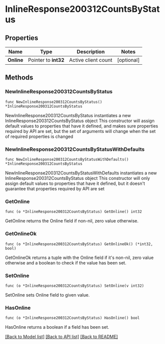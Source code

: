# InlineResponse200312CountsByStatus

## Properties

Name | Type | Description | Notes
------------ | ------------- | ------------- | -------------
**Online** | Pointer to **int32** | Active client count | [optional] 

## Methods

### NewInlineResponse200312CountsByStatus

`func NewInlineResponse200312CountsByStatus() *InlineResponse200312CountsByStatus`

NewInlineResponse200312CountsByStatus instantiates a new InlineResponse200312CountsByStatus object
This constructor will assign default values to properties that have it defined,
and makes sure properties required by API are set, but the set of arguments
will change when the set of required properties is changed

### NewInlineResponse200312CountsByStatusWithDefaults

`func NewInlineResponse200312CountsByStatusWithDefaults() *InlineResponse200312CountsByStatus`

NewInlineResponse200312CountsByStatusWithDefaults instantiates a new InlineResponse200312CountsByStatus object
This constructor will only assign default values to properties that have it defined,
but it doesn't guarantee that properties required by API are set

### GetOnline

`func (o *InlineResponse200312CountsByStatus) GetOnline() int32`

GetOnline returns the Online field if non-nil, zero value otherwise.

### GetOnlineOk

`func (o *InlineResponse200312CountsByStatus) GetOnlineOk() (*int32, bool)`

GetOnlineOk returns a tuple with the Online field if it's non-nil, zero value otherwise
and a boolean to check if the value has been set.

### SetOnline

`func (o *InlineResponse200312CountsByStatus) SetOnline(v int32)`

SetOnline sets Online field to given value.

### HasOnline

`func (o *InlineResponse200312CountsByStatus) HasOnline() bool`

HasOnline returns a boolean if a field has been set.


[[Back to Model list]](../README.md#documentation-for-models) [[Back to API list]](../README.md#documentation-for-api-endpoints) [[Back to README]](../README.md)


